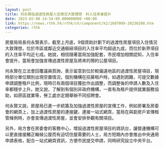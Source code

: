 ```yaml
---
layout: post
title: 何永賢指過渡性房屋入住情況大致理想　料入住率會提升
date: 2023-02-08 14:54:09.000000000 +08:00
link: https://news.rthk.hk/rthk/ch/component/k2/1687009-20230208.htm
categories: rthk
---
```


房屋局局長何永賢表示，截至上月底，9個資助計劃下的過渡性房屋項目入住情況大致理想，位於市區或鄰近交通樞紐項目的入住率平均超過九成，而位於新界項目的入住率平均近七成。她說，相信隨著當局加強配套，市民增加相關認知，入住率會提升，當局會加強宣傳過渡性房屋及將來的簡約公屋項目。

何永賢在立法會回覆議員質詢，表示留意到位於較偏遠地區的過渡性房屋項目，現時部分單位類別出現空置情況，個別機構在招募租戶時，如遇到困難，可提交數據申請調整租戶比例，現時已有兩個項目獲批作出調整，而調整後的申請人數及入住率都穩步上升。她又說，了解到有個別非政府機構，一直有為租戶提供就業服務協助，如原區就業等，勞工處亦定期舉辦不同招聘會。

何永賢又說，房屋局已進一步統籌及加強過渡性房屋的宣傳工作，例如房署及房委會的網頁上，加上過渡性房屋的連接鍵，連接一站式網頁，當局在與劏房戶宣傳租管條例時，亦會宣傳過渡性房屋，並會安排參觀有關項目。

另外，局方會在房委會的客務中心，增設過渡性房屋項目的資訊台，讓營運機構可以更直接接觸正輪候公屋而有迫切住屋需要的人士，局方短期內亦會推出中央通用申請表格，配合一站式網頁資訊，方便市民提交申請，同時研究設立中央平台。
